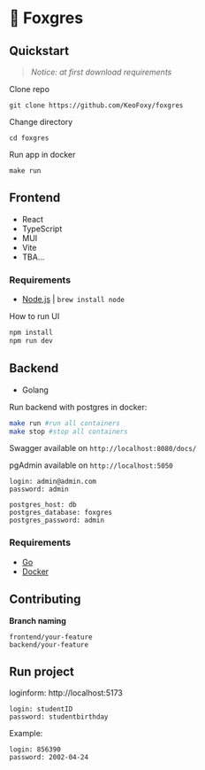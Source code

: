 # :fox_face: Foxgres

## Quickstart

> *Notice: at first download requirements*

Clone repo

    git clone https://github.com/KeoFoxy/foxgres

Change directory

    cd foxgres

Run app in docker

    make run


## Frontend

* React
* TypeScript
* MUI
* Vite
* TBA...

### Requirements

* [Node.js](https://nodejs.org/en) | `brew install node`

How to run UI

```sh
npm install
npm run dev
```

## Backend

* Golang

Run backend with postgres in docker:

```sh
make run #run all containers
make stop #stop all containers
```

Swagger available on `http://localhost:8080/docs/`

pgAdmin available on `http://localhost:5050`

    login: admin@admin.com
    password: admin

    postgres_host: db
    postgres_database: foxgres
    postgres_password: admin

### Requirements

* [Go](https://go.dev/dl/) 
* [Docker](https://www.docker.com/products/docker-desktop/)

## Contributing 

**Branch naming**

```
frontend/your-feature
backend/your-feature
```

## Run project 


loginform: http://localhost:5173

```
login: studentID
password: studentbirthday
```

Example:
```
login: 856390
password: 2002-04-24
```